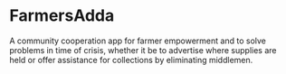 # FarmersAdda
A community cooperation app for farmer empowerment and to solve problems in time of crisis, whether it be to advertise where supplies are held or offer assistance for collections by eliminating middlemen.
